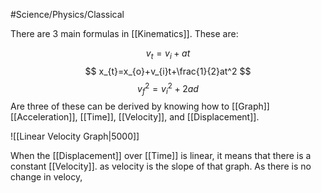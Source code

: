 #Science/Physics/Classical 

There are 3 main formulas in [[Kinematics]]. These are:

$$
v_{t}= v_{i} + at
$$
$$
x_{t}=x_{o}+v_{i}t+\frac{1}{2}at^2
$$
$$
v_{f}^2 = v_{i}^2 + 2ad
$$
Are three of these can be derived by knowing how to [[Graph]] [[Acceleration]], [[Time]], [[Velocity]], and [[Displacement]]. 

![[Linear Velocity Graph|5000]]

When the [[Displacement]] over [[Time]] is linear, it means that there is a constant [[Velocity]]. as velocity is the slope of that graph. As there is no change in velocy, 